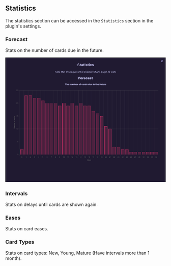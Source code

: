 ## Statistics

The statistics section can be accessed in the `Statistics` section in the plugin's settings.

### Forecast

Stats on the number of cards due in the future.

<img src="https://raw.githubusercontent.com/st3v3nmw/obsidian-spaced-repetition/master/docs/media/en/stats_forecast.png" />

### Intervals

Stats on delays until cards are shown again.

### Eases

Stats on card eases.

### Card Types

Stats on card types: New, Young, Mature (Have intervals more than 1 month).
